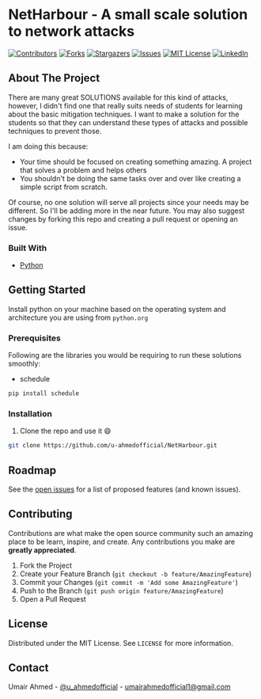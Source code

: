 <!-- PROJECT SHIELDS -->
<!--
*** I'm using markdown "reference style" links for readability.
*** Reference links are enclosed in brackets [ ] instead of parentheses ( ).
*** See the bottom of this document for the declaration of the reference variables
*** for contributors-url, forks-url, etc. This is an optional, concise syntax you may use.
*** https://www.markdownguide.org/basic-syntax/#reference-style-links
-->

# NetHarbour - A small scale solution to network attacks

[![Contributors][contributors-shield]][contributors-url]
[![Forks][forks-shield]][forks-url]
[![Stargazers][stars-shield]][stars-url]
[![Issues][issues-shield]][issues-url]
[![MIT License][license-shield]][license-url]
[![LinkedIn][linkedin-shield]][linkedin-url]



<!-- PROJECT LOGO -->
<!-- <br />
<p align="center">
  <a href="https://github.com/othneildrew/Best-README-Template">
    <img src="images/logo.png" alt="Logo" width="80" height="80">
  </a>

  <h3 align="center">Best-README-Template</h3>

  <p align="center">
    An awesome README template to jumpstart your projects!
    <br />
    <a href="https://github.com/<aaaaa>"><strong>Explore the docs »</strong></a>
    <br />
    <br />
    <a href="https://github.com/<aaaaaaaa>">View Demo</a>
    ·
    <a href="https://github.com/<aaaaaaaa>">Report Bug</a>
    ·
    <a href="https://github.com/<aaaaaaaaaaaaa></a>
  </p>
</p>

 -->

<!-- TABLE OF CONTENTS -->
<!-- ## Table of Contents
 -->
<!-- * [About the Project](#about-the-project)
  * [Built With](#built-with)
* [Getting Started](#getting-started)
  * [Prerequisites](#prerequisites)
  * [Installation](#installation)
* [Usage](#usage)
* [Roadmap](#roadmap)
* [Contributing](#contributing)
* [License](#license)
* [Contact](#contact)
* [Acknowledgements](#acknowledgements)

 -->

<!-- ABOUT THE PROJECT -->
## About The Project

 <!-- [![Product Name Screen Shot][product-screenshot1]] -->

<!-- There are many great README templates available on GitHub, however, I didn't find one that really suit my needs so I created this enhanced one. I want to create a README template so amazing that it'll be the last one you ever need. -->

There are many great SOLUTIONS available for this kind of attacks, however, I didn't find one that really suits needs of students for learning about the basic mitigation techniques. I want to make a solution for the students so that they can understand these types of attacks and possible techniques to prevent those.



I am doing this because:
* Your time should be focused on creating something amazing. A project that solves a problem and helps others
* You shouldn't be doing the same tasks over and over like creating a simple script from scratch.

Of course, no one solution will serve all projects since your needs may be different. So I'll be adding more in the near future. You may also suggest changes by forking this repo and creating a pull request or opening an issue.

### Built With
<!-- This section should list any major frameworks that you built your project using. Leave any add-ons/plugins for the acknowledgements section. Here are a few examples. -->

* [Python](https://python.org)
<!-- * [JQuery](https://jquery.com)
* [Laravel](https://laravel.com)
 -->


<!-- GETTING STARTED -->
## Getting Started

<!-- This is an example of how you may give instructions on setting up your project locally.
To get a local copy up and running follow these simple example steps. -->

Install python on your machine based on the operating system and architecture you are using from `python.org`


### Prerequisites

Following are the libraries you would be requiring to run these solutions smoothly:

* schedule
```sh
pip install schedule
```

### Installation

1. Clone the repo and use it :smile:
```sh
git clone https://github.com/u-ahmedofficial/NetHarbour.git
```


<!-- USAGE EXAMPLES -->
<!-- ## Usage
 -->
<!-- Use this space to show useful examples of how a project can be used. Additional screenshots, code examples and demos work well in this space. You may also link to more resources. -->

<!--_For more examples, please refer to the [Documentation](https://example.com)_ -->



<!-- ROADMAP -->
## Roadmap

See the [open issues](https://github.com/u-ahmedofficial/NetHarbour/issues) for a list of proposed features (and known issues).



<!-- CONTRIBUTING -->
## Contributing

Contributions are what make the open source community such an amazing place to be learn, inspire, and create. Any contributions you make are **greatly appreciated**.

1. Fork the Project
2. Create your Feature Branch (`git checkout -b feature/AmazingFeature`)
3. Commit your Changes (`git commit -m 'Add some AmazingFeature'`)
4. Push to the Branch (`git push origin feature/AmazingFeature`)
5. Open a Pull Request



<!-- LICENSE -->
## License

Distributed under the MIT License. See `LICENSE` for more information.



<!-- CONTACT -->
## Contact

Umair Ahmed - [@u_ahmedofficial](https://twitter.com/u_ahmedofficial) - umairahmedofficial1@gmail.com

<!-- Project Link: [https://github.com/your_username/repo_name](https://github.com/your_username/repo_name) -->



<!-- ACKNOWLEDGEMENTS -->
<!-- ## Acknowledgements
* [GitHub Emoji Cheat Sheet](https://www.webpagefx.com/tools/emoji-cheat-sheet)
* [Img Shields](https://shields.io)
* [Choose an Open Source License](https://choosealicense.com)
* [GitHub Pages](https://pages.github.com)
* [Animate.css](https://daneden.github.io/animate.css)
* [Loaders.css](https://connoratherton.com/loaders)
* [Slick Carousel](https://kenwheeler.github.io/slick)
* [Smooth Scroll](https://github.com/cferdinandi/smooth-scroll)
* [Sticky Kit](http://leafo.net/sticky-kit)
* [JVectorMap](http://jvectormap.com)
* [Font Awesome](https://fontawesome.com) -->





<!-- MARKDOWN LINKS & IMAGES -->
<!-- https://www.markdownguide.org/basic-syntax/#reference-style-links -->
[contributors-shield]: https://img.shields.io/github/contributors/u-ahmedofficial/NetHarbour.svg?style=flat-square
[contributors-url]: https://github.com/u-ahmedofficial/NetHarbour/graphs/contributors
[forks-shield]: https://img.shields.io/github/forks/u-ahmedofficial/NetHarbour.svg?style=flat-square
[forks-url]: https://github.com/u-ahmedofficial/NetHarbour/network/members
[stars-shield]: https://img.shields.io/github/stars/u-ahmedofficial/NetHarbour.svg?style=flat-square
[stars-url]: https://github.com/u-ahmedofficial/NetHarbour/stargazers
[issues-shield]: https://img.shields.io/github/issues/u-ahmedofficial/NetHarbour.svg?style=flat-square
[issues-url]: https://github.com/u-ahmedofficial/NetHarbour/issues
[license-shield]: https://img.shields.io/github/license/u-ahmedofficial/NetHarbour.svg?style=flat-square
[license-url]: https://github.com/u-ahmedofficial/NetHarbour/blob/master/LICENSE.txt
[linkedin-shield]: https://img.shields.io/badge/-LinkedIn-black.svg?style=flat-square&logo=linkedin&colorB=555
[linkedin-url]: https://www.linkedin.com/in/umairahmedofficial/
[product-screenshot1]: UDPFlood/flood.png
[product-screenshot2]: TCPSYNFlood/tcpflood.png
